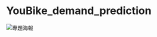 # YouBike_demand_prediction
![專題海報](https://github.com/user-attachments/assets/0690c44b-2ca6-4e7f-967c-a009b91b055e)
